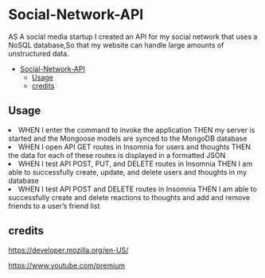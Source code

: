 # Social-Network-API
AS A social media startup I created an API for my social network that uses a NoSQL database,So that my website can handle large amounts of unstructured data.
- [Social-Network-API](#social-network-api)
  - [Usage](#usage)
  - [credits](#credits)
## Usage

<li> WHEN I enter the command to invoke the application
THEN my server is started and the Mongoose models are synced to the MongoDB database </li>
<li>WHEN I open API GET routes in Insomnia for users and thoughts
THEN the data for each of these routes is displayed in a formatted JSON</li>
<li>WHEN I test API POST, PUT, and DELETE routes in Insomnia
THEN I am able to successfully create, update, and delete users and thoughts in my database</li>
<li>WHEN I test API POST and DELETE routes in Insomnia
THEN I am able to successfully create and delete reactions to thoughts and add and remove friends to a user’s friend list</li>



## credits
https://developer.mozilla.org/en-US/

https://www.youtube.com/premium



